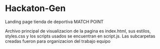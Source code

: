# Hackaton-Gen
Landing page tienda de deportiva MATCH POINT

Archivo principal de visualizacion de la pagina es index.html, sus estilos, styles.css y los scripts usados se encuentran en script.js. Las subcarpetas creadas fueron para organizacion del trabajo equipo